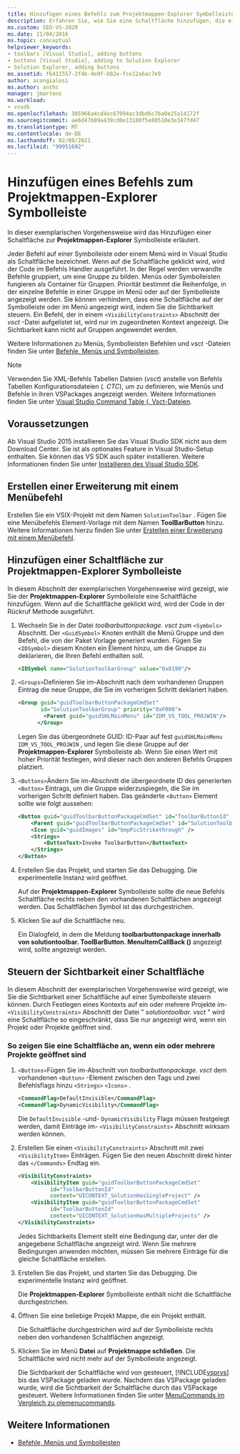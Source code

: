 ```yaml
---
title: Hinzufügen eines Befehls zum Projektmappen-Explorer Symbolleiste | Microsoft-Dokumentation
description: Erfahren Sie, wie Sie eine Schaltfläche hinzufügen, die einen Befehl auf der Projektmappen-Explorer Symbolleiste in Visual Studio ausführt.
ms.custom: SEO-VS-2020
ms.date: 11/04/2016
ms.topic: conceptual
helpviewer_keywords:
- toolbars [Visual Studio], adding buttons
- buttons [Visual Studio], adding to Solution Explorer
- Solution Explorer, adding buttons
ms.assetid: f6411557-2f4b-4e9f-b02e-fce12a6ac7e9
author: acangialosi
ms.author: anthc
manager: jmartens
ms.workload:
- vssdk
ms.openlocfilehash: 305966a4cd4ec67994ac3dbd6c7ba0e25a14172f
ms.sourcegitcommit: ae6d47b09a439cd0e13180f5e89510e3e347fd47
ms.translationtype: MT
ms.contentlocale: de-DE
ms.lasthandoff: 02/08/2021
ms.locfileid: "99951692"
---
```

# <a name="add-a-command-to-the-solution-explorer-toolbar"></a>Hinzufügen eines Befehls zum Projektmappen-Explorer Symbolleiste
In dieser exemplarischen Vorgehensweise wird das Hinzufügen einer Schaltfläche zur **Projektmappen-Explorer** Symbolleiste erläutert.

 Jeder Befehl auf einer Symbolleiste oder einem Menü wird in Visual Studio als Schaltfläche bezeichnet. Wenn auf die Schaltfläche geklickt wird, wird der Code im Befehls Handler ausgeführt. In der Regel werden verwandte Befehle gruppiert, um eine Gruppe zu bilden. Menüs oder Symbolleisten fungieren als Container für Gruppen. Priorität bestimmt die Reihenfolge, in der einzelne Befehle in einer Gruppe im Menü oder auf der Symbolleiste angezeigt werden. Sie können verhindern, dass eine Schaltfläche auf der Symbolleiste oder im Menü angezeigt wird, indem Sie die Sichtbarkeit steuern. Ein Befehl, der in einem `<VisibilityConstraints>` Abschnitt der *vsct* -Datei aufgelistet ist, wird nur im zugeordneten Kontext angezeigt. Die Sichtbarkeit kann nicht auf Gruppen angewendet werden.

 Weitere Informationen zu Menüs, Symbolleisten Befehlen und *vsct* -Dateien finden Sie unter [Befehle, Menüs und Symbolleisten](../extensibility/internals/commands-menus-and-toolbars.md).

> [!NOTE]
> Verwenden Sie XML-Befehls Tabellen Dateien (*vsct*) anstelle von Befehls Tabellen Konfigurationsdateien (*. CTC*), um zu definieren, wie Menüs und Befehle in ihren VSPackages angezeigt werden. Weitere Informationen finden Sie unter [Visual Studio Command Table (. Vsct-Dateien](../extensibility/internals/visual-studio-command-table-dot-vsct-files.md).

## <a name="prerequisites"></a>Voraussetzungen
 Ab Visual Studio 2015 installieren Sie das Visual Studio SDK nicht aus dem Download Center. Sie ist als optionales Feature in Visual Studio-Setup enthalten. Sie können das VS SDK auch später installieren. Weitere Informationen finden Sie unter [Installieren des Visual Studio SDK](../extensibility/installing-the-visual-studio-sdk.md).

## <a name="create-an-extension-with-a-menu-command"></a>Erstellen einer Erweiterung mit einem Menübefehl
 Erstellen Sie ein VSIX-Projekt mit dem Namen `SolutionToolbar` . Fügen Sie eine Menübefehls Element-Vorlage mit dem Namen **ToolBarButton** hinzu. Weitere Informationen hierzu finden Sie unter [Erstellen einer Erweiterung mit einem Menübefehl](../extensibility/creating-an-extension-with-a-menu-command.md).

## <a name="add-a-button-to-the-solution-explorer-toolbar"></a>Hinzufügen einer Schaltfläche zur Projektmappen-Explorer Symbolleiste
 In diesem Abschnitt der exemplarischen Vorgehensweise wird gezeigt, wie Sie der **Projektmappen-Explorer** Symbolleiste eine Schaltfläche hinzufügen. Wenn auf die Schaltfläche geklickt wird, wird der Code in der Rückruf Methode ausgeführt.

1. Wechseln Sie in der Datei *toolbarbuttonpackage. vsct* zum  `<Symbols>` Abschnitt. Der `<GuidSymbol>`  Knoten enthält die Menü Gruppe und den Befehl, die von der Paket Vorlage generiert wurden. Fügen Sie `<IDSymbol>` diesem Knoten ein Element hinzu, um die Gruppe zu deklarieren, die Ihren Befehl enthalten soll.

    ```xml
    <IDSymbol name="SolutionToolbarGroup" value="0x0190"/>
    ```

2. `<Groups>`Definieren Sie im-Abschnitt nach dem vorhandenen Gruppen Eintrag die neue Gruppe, die Sie im vorherigen Schritt deklariert haben.

    ```xml
    <Group guid="guidToolbarButtonPackageCmdSet"
           id="SolutionToolbarGroup" priority="0xF000">
            <Parent guid="guidSHLMainMenu" id="IDM_VS_TOOL_PROJWIN"/>
          </Group>
    ```

     Legen Sie das übergeordnete GUID: ID-Paar auf fest `guidSHLMainMenu` `IDM_VS_TOOL_PROJWIN` , und legen Sie diese Gruppe auf der **Projektmappen-Explorer** Symbolleiste ab. Wenn Sie einen Wert mit hoher Priorität festlegen, wird dieser nach den anderen Befehls Gruppen platziert.

3. `<Buttons>`Ändern Sie im-Abschnitt die übergeordnete ID des generierten `<Button>` Eintrags, um die Gruppe widerzuspiegeln, die Sie im vorherigen Schritt definiert haben. Das geänderte `<Button>` Element sollte wie folgt aussehen:

    ```xml
    <Button guid="guidToolbarButtonPackageCmdSet" id="ToolbarButtonId" priority="0x0100" type="Button">
        <Parent guid="guidToolbarButtonPackageCmdSet" id="SolutionToolbarGroup" />
        <Icon guid="guidImages" id="bmpPicStrikethrough" />
        <Strings>
            <ButtonText>Invoke ToolbarButton</ButtonText>
        </Strings>
    </Button>
    ```

4. Erstellen Sie das Projekt, und starten Sie das Debugging. Die experimentelle Instanz wird geöffnet.

     Auf der **Projektmappen-Explorer** Symbolleiste sollte die neue Befehls Schaltfläche rechts neben den vorhandenen Schaltflächen angezeigt werden. Das Schaltflächen Symbol ist das durchgestrichen.

5. Klicken Sie auf die Schaltfläche neu.

     Ein Dialogfeld, in dem die Meldung **toolbarbuttonpackage innerhalb von solutiontoolbar. ToolBarButton. MenuItemCallBack ()** angezeigt wird, sollte angezeigt werden.

## <a name="control-the-visibility-of-a-button"></a>Steuern der Sichtbarkeit einer Schaltfläche
 In diesem Abschnitt der exemplarischen Vorgehensweise wird gezeigt, wie Sie die Sichtbarkeit einer Schaltfläche auf einer Symbolleiste steuern können. Durch Festlegen eines Kontexts auf ein oder mehrere Projekte im- `<VisibilityConstraints>` Abschnitt der Datei " *solutiontoolbar. vsct* " wird eine Schaltfläche so eingeschränkt, dass Sie nur angezeigt wird, wenn ein Projekt oder Projekte geöffnet sind.

### <a name="to-display-a-button-when-one-or-more-projects-are-open"></a>So zeigen Sie eine Schaltfläche an, wenn ein oder mehrere Projekte geöffnet sind

1. `<Buttons>`Fügen Sie im-Abschnitt von *toolbarbuttonpackage. vsct* dem vorhandenen `<Button>` -Element zwischen den Tags und zwei Befehlsflags hinzu `<Strings>` `<Icons>` .

   ```xml
   <CommandFlag>DefaultInvisible</CommandFlag>
   <CommandFlag>DynamicVisibility</CommandFlag>
   ```

    Die `DefaultInvisible` -und- `DynamicVisibility` Flags müssen festgelegt werden, damit Einträge im- `<VisibilityConstraints>` Abschnitt wirksam werden können.

2. Erstellen Sie einen `<VisibilityConstraints>` Abschnitt mit zwei `<VisibilityItem>` Einträgen. Fügen Sie den neuen Abschnitt direkt hinter das `</Commands>` Endtag ein.

   ```xml
   <VisibilityConstraints>
       <VisibilityItem guid="guidToolbarButtonPackageCmdSet"
             id="ToolbarButtonId"
             context="UICONTEXT_SolutionHasSingleProject" />
       <VisibilityItem guid="guidToolbarButtonPackageCmdSet"
             id="ToolbarButtonId"
             context="UICONTEXT_SolutionHasMultipleProjects" />
   </VisibilityConstraints>
   ```

    Jedes Sichtbarkeits Element stellt eine Bedingung dar, unter der die angegebene Schaltfläche angezeigt wird. Wenn Sie mehrere Bedingungen anwenden möchten, müssen Sie mehrere Einträge für die gleiche Schaltfläche erstellen.

3. Erstellen Sie das Projekt, und starten Sie das Debugging. Die experimentelle Instanz wird geöffnet.

    Die **Projektmappen-Explorer** Symbolleiste enthält nicht die Schaltfläche durchgestrichen.

4. Öffnen Sie eine beliebige Projekt Mappe, die ein Projekt enthält.

    Die Schaltfläche durchgestrichen wird auf der Symbolleiste rechts neben den vorhandenen Schaltflächen angezeigt.

5. Klicken Sie im Menü **Datei** auf **Projektmappe schließen**. Die Schaltfläche wird nicht mehr auf der Symbolleiste angezeigt.

   Die Sichtbarkeit der Schaltfläche wird von gesteuert, [!INCLUDE[vsprvs](../code-quality/includes/vsprvs_md.md)] bis das VSPackage geladen wurde. Nachdem das VSPackage geladen wurde, wird die Sichtbarkeit der Schaltfläche durch das VSPackage gesteuert.  Weitere Informationen finden Sie unter [MenuCommands im Vergleich zu olemenucommands](/previous-versions/visualstudio/visual-studio-2015/misc/menucommands-vs-olemenucommands?preserve-view=true&view=vs-2015).

## <a name="see-also"></a>Weitere Informationen
- [Befehle, Menüs und Symbolleisten](../extensibility/internals/commands-menus-and-toolbars.md)